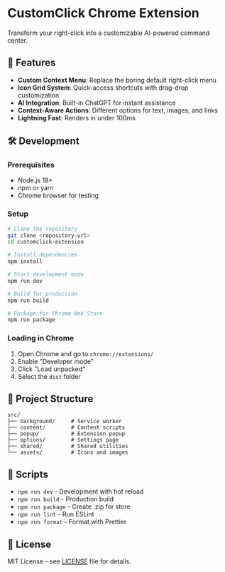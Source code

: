 # CustomClick Chrome Extension

Transform your right-click into a customizable AI-powered command center.

## 🚀 Features

- **Custom Context Menu**: Replace the boring default right-click menu
- **Icon Grid System**: Quick-access shortcuts with drag-drop customization  
- **AI Integration**: Built-in ChatGPT for instant assistance
- **Context-Aware Actions**: Different options for text, images, and links
- **Lightning Fast**: Renders in under 100ms

## 🛠️ Development

### Prerequisites

- Node.js 18+ 
- npm or yarn
- Chrome browser for testing

### Setup

```bash
# Clone the repository
git clone <repository-url>
cd customclick-extension

# Install dependencies
npm install

# Start development mode
npm run dev

# Build for production
npm run build

# Package for Chrome Web Store
npm run package
```

### Loading in Chrome

1. Open Chrome and go to `chrome://extensions/`
2. Enable "Developer mode" 
3. Click "Load unpacked"
4. Select the `dist` folder

## 📁 Project Structure

```
src/
├── background/     # Service worker
├── content/        # Content scripts
├── popup/          # Extension popup
├── options/        # Settings page  
├── shared/         # Shared utilities
└── assets/         # Icons and images
```

## 🔧 Scripts

- `npm run dev` - Development with hot reload
- `npm run build` - Production build
- `npm run package` - Create .zip for store
- `npm run lint` - Run ESLint
- `npm run format` - Format with Prettier

## 📝 License

MIT License - see [LICENSE](LICENSE) file for details.